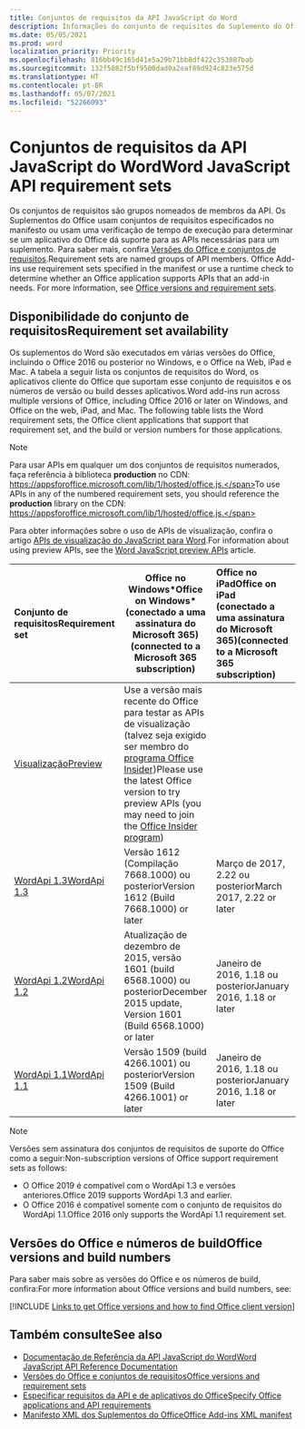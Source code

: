 ```yaml
---
title: Conjuntos de requisitos da API JavaScript do Word
description: Informações do conjunto de requisitos do Suplemento do Office para builds do Word.
ms.date: 05/05/2021
ms.prod: word
localization_priority: Priority
ms.openlocfilehash: 816bb49c165d41e5a29b71bb8df422c353087bab
ms.sourcegitcommit: 132f5082f5bf9500dad0a2eaf89d924c823e575d
ms.translationtype: HT
ms.contentlocale: pt-BR
ms.lasthandoff: 05/07/2021
ms.locfileid: "52266093"
---
```

# <a name="word-javascript-api-requirement-sets"></a><span data-ttu-id="eba82-103">Conjuntos de requisitos da API JavaScript do Word</span><span class="sxs-lookup"><span data-stu-id="eba82-103">Word JavaScript API requirement sets</span></span>

<span data-ttu-id="eba82-p101">Os conjuntos de requisitos são grupos nomeados de membros da API. Os Suplementos do Office usam conjuntos de requisitos especificados no manifesto ou usam uma verificação de tempo de execução para determinar se um aplicativo do Office dá suporte para as APIs necessárias para um suplemento. Para saber mais, confira [Versões do Office e conjuntos de requisitos](../../develop/office-versions-and-requirement-sets.md).</span><span class="sxs-lookup"><span data-stu-id="eba82-p101">Requirement sets are named groups of API members. Office Add-ins use requirement sets specified in the manifest or use a runtime check to determine whether an Office application supports APIs that an add-in needs. For more information, see [Office versions and requirement sets](../../develop/office-versions-and-requirement-sets.md).</span></span>

## <a name="requirement-set-availability"></a><span data-ttu-id="eba82-107">Disponibilidade do conjunto de requisitos</span><span class="sxs-lookup"><span data-stu-id="eba82-107">Requirement set availability</span></span>

<span data-ttu-id="eba82-p102">Os suplementos do Word são executados em várias versões do Office, incluindo o Office 2016 ou posterior no Windows, e o Office na Web, iPad e Mac. A tabela a seguir lista os conjuntos de requisitos do Word, os aplicativos cliente do Office que suportam esse conjunto de requisitos e os números de versão ou build desses aplicativos.</span><span class="sxs-lookup"><span data-stu-id="eba82-p102">Word add-ins run across multiple versions of Office, including Office 2016 or later on Windows, and Office on the web, iPad, and Mac. The following table lists the Word requirement sets, the Office client applications that support that requirement set, and the build or version numbers for those applications.</span></span>

> [!NOTE]
> <span data-ttu-id="eba82-110">Para usar APIs em qualquer um dos conjuntos de requisitos numerados, faça referência à biblioteca **production** no CDN: https://appsforoffice.microsoft.com/lib/1/hosted/office.js.</span><span class="sxs-lookup"><span data-stu-id="eba82-110">To use APIs in any of the numbered requirement sets, you should reference the **production** library on the CDN: https://appsforoffice.microsoft.com/lib/1/hosted/office.js.</span></span>
>
> <span data-ttu-id="eba82-111">Para obter informações sobre o uso de APIs de visualização, confira o artigo [APIs de visualização do JavaScript para Word](word-preview-apis.md).</span><span class="sxs-lookup"><span data-stu-id="eba82-111">For information about using preview APIs, see the [Word JavaScript preview APIs](word-preview-apis.md) article.</span></span>

|  <span data-ttu-id="eba82-112">Conjunto de requisitos</span><span class="sxs-lookup"><span data-stu-id="eba82-112">Requirement set</span></span>  |   <span data-ttu-id="eba82-113">Office no Windows\*</span><span class="sxs-lookup"><span data-stu-id="eba82-113">Office on Windows\*</span></span><br><span data-ttu-id="eba82-114">(conectado a uma assinatura do Microsoft 365)</span><span class="sxs-lookup"><span data-stu-id="eba82-114">(connected to a Microsoft 365 subscription)</span></span>  |  <span data-ttu-id="eba82-115">Office no iPad</span><span class="sxs-lookup"><span data-stu-id="eba82-115">Office on iPad</span></span><br><span data-ttu-id="eba82-116">(conectado a uma assinatura do Microsoft 365)</span><span class="sxs-lookup"><span data-stu-id="eba82-116">(connected to a Microsoft 365 subscription)</span></span>  |  <span data-ttu-id="eba82-117">Office no Mac</span><span class="sxs-lookup"><span data-stu-id="eba82-117">Office on Mac</span></span><br><span data-ttu-id="eba82-118">(conectado a uma assinatura do Microsoft 365)</span><span class="sxs-lookup"><span data-stu-id="eba82-118">(connected to a Microsoft 365 subscription)</span></span>  | <span data-ttu-id="eba82-119">Office na Web</span><span class="sxs-lookup"><span data-stu-id="eba82-119">Office on the web</span></span>  |
|:-----|-----|:-----|:-----|:-----|
| [<span data-ttu-id="eba82-120">Visualização</span><span class="sxs-lookup"><span data-stu-id="eba82-120">Preview</span></span>](word-preview-apis.md) | <span data-ttu-id="eba82-121">Use a versão mais recente do Office para testar as APIs de visualização (talvez seja exigido ser membro do [programa Office Insider](https://insider.office.com))</span><span class="sxs-lookup"><span data-stu-id="eba82-121">Please use the latest Office version to try preview APIs (you may need to join the [Office Insider program](https://insider.office.com))</span></span> |
| [<span data-ttu-id="eba82-122">WordApi 1.3</span><span class="sxs-lookup"><span data-stu-id="eba82-122">WordApi 1.3</span></span>](word-api-1-3-requirement-set.md) | <span data-ttu-id="eba82-123">Versão 1612 (Compilação 7668.1000) ou posterior</span><span class="sxs-lookup"><span data-stu-id="eba82-123">Version 1612 (Build 7668.1000) or later</span></span>| <span data-ttu-id="eba82-124">Março de 2017, 2.22 ou posterior</span><span class="sxs-lookup"><span data-stu-id="eba82-124">March 2017, 2.22 or later</span></span> | <span data-ttu-id="eba82-125">Março de 2017, 15.32 ou posterior</span><span class="sxs-lookup"><span data-stu-id="eba82-125">March 2017, 15.32 or later</span></span>| <span data-ttu-id="eba82-126">Março de 2017</span><span class="sxs-lookup"><span data-stu-id="eba82-126">March 2017</span></span> |
| [<span data-ttu-id="eba82-127">WordApi 1.2</span><span class="sxs-lookup"><span data-stu-id="eba82-127">WordApi 1.2</span></span>](word-api-1-2-requirement-set.md) | <span data-ttu-id="eba82-128">Atualização de dezembro de 2015, versão 1601 (build 6568.1000) ou posterior</span><span class="sxs-lookup"><span data-stu-id="eba82-128">December 2015 update, Version 1601 (Build 6568.1000) or later</span></span> | <span data-ttu-id="eba82-129">Janeiro de 2016, 1.18 ou posterior</span><span class="sxs-lookup"><span data-stu-id="eba82-129">January 2016, 1.18 or later</span></span> | <span data-ttu-id="eba82-130">Janeiro de 2016, 15.19 ou posterior</span><span class="sxs-lookup"><span data-stu-id="eba82-130">January 2016, 15.19 or later</span></span>| <span data-ttu-id="eba82-131">Setembro de 2016</span><span class="sxs-lookup"><span data-stu-id="eba82-131">September 2016</span></span> |
| [<span data-ttu-id="eba82-132">WordApi 1.1</span><span class="sxs-lookup"><span data-stu-id="eba82-132">WordApi 1.1</span></span>](word-api-1-1-requirement-set.md) | <span data-ttu-id="eba82-133">Versão 1509 (build 4266.1001) ou posterior</span><span class="sxs-lookup"><span data-stu-id="eba82-133">Version 1509 (Build 4266.1001) or later</span></span>| <span data-ttu-id="eba82-134">Janeiro de 2016, 1.18 ou posterior</span><span class="sxs-lookup"><span data-stu-id="eba82-134">January 2016, 1.18 or later</span></span> | <span data-ttu-id="eba82-135">Janeiro de 2016, 15.19 ou posterior</span><span class="sxs-lookup"><span data-stu-id="eba82-135">January 2016, 15.19 or later</span></span>| <span data-ttu-id="eba82-136">Setembro de 2016</span><span class="sxs-lookup"><span data-stu-id="eba82-136">September 2016</span></span> |

> [!NOTE]
> <span data-ttu-id="eba82-137">Versões sem assinatura dos conjuntos de requisitos de suporte do Office como a seguir:</span><span class="sxs-lookup"><span data-stu-id="eba82-137">Non-subscription versions of Office support requirement sets as follows:</span></span>
>
> - <span data-ttu-id="eba82-138">O Office 2019 é compatível com o WordApi 1.3 e versões anteriores.</span><span class="sxs-lookup"><span data-stu-id="eba82-138">Office 2019 supports WordApi 1.3 and earlier.</span></span>
> - <span data-ttu-id="eba82-139">O Office 2016 é compatível somente com o conjunto de requisitos do WordApi 1.1.</span><span class="sxs-lookup"><span data-stu-id="eba82-139">Office 2016 only supports the WordApi 1.1 requirement set.</span></span>

## <a name="office-versions-and-build-numbers"></a><span data-ttu-id="eba82-140">Versões do Office e números de build</span><span class="sxs-lookup"><span data-stu-id="eba82-140">Office versions and build numbers</span></span>

<span data-ttu-id="eba82-141">Para saber mais sobre as versões do Office e os números de build, confira:</span><span class="sxs-lookup"><span data-stu-id="eba82-141">For more information about Office versions and build numbers, see:</span></span>

[!INCLUDE [Links to get Office versions and how to find Office client version](../../includes/links-get-office-versions-builds.md)]

## <a name="see-also"></a><span data-ttu-id="eba82-142">Também consulte</span><span class="sxs-lookup"><span data-stu-id="eba82-142">See also</span></span>

- [<span data-ttu-id="eba82-143">Documentação de Referência da API JavaScript do Word</span><span class="sxs-lookup"><span data-stu-id="eba82-143">Word JavaScript API Reference Documentation</span></span>](/javascript/api/word)
- [<span data-ttu-id="eba82-144">Versões do Office e conjuntos de requisitos</span><span class="sxs-lookup"><span data-stu-id="eba82-144">Office versions and requirement sets</span></span>](../../develop/office-versions-and-requirement-sets.md)
- [<span data-ttu-id="eba82-145">Especificar requisitos da API e de aplicativos do Office</span><span class="sxs-lookup"><span data-stu-id="eba82-145">Specify Office applications and API requirements</span></span>](../../develop/specify-office-hosts-and-api-requirements.md)
- [<span data-ttu-id="eba82-146">Manifesto XML dos Suplementos do Office</span><span class="sxs-lookup"><span data-stu-id="eba82-146">Office Add-ins XML manifest</span></span>](../../develop/add-in-manifests.md)
